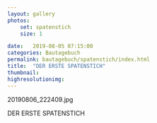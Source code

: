```yaml
---
layout: gallery
photos:
    set: spatenstich
    size: 1

date:   2019-08-05 07:15:00
categories: Bautagebuch
permalink: bautagebuch/spatenstich/index.html
title:  "DER ERSTE SPATENSTICH"
thumbnail: 
highresolutionimg: 
---
```

20190806_222409.jpg

DER ERSTE SPATENSTICH

